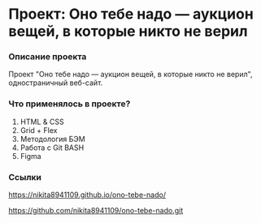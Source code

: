 # Проект: Оно тебе надо — аукцион вещей, в которые никто не верил

### Описание проекта
Проект "Оно тебе надо — аукцион вещей, в которые никто не верил", одностраничный веб-сайт.

### Что применялось в проекте?
 1. HTML & CSS
 3. Grid + Flex
 4. Методология БЭМ
 5. Работа с Git BASH
 6. Figma 

### Ссылки
https://nikita8941109.github.io/ono-tebe-nado/

https://github.com/nikita8941109/ono-tebe-nado.git

